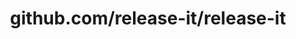 ---
layout: post
title: github.com/release-it/release-it
categories: link
tags: [انگلیسی, گیت‌هاب, برنامه‌نویسی]
---
